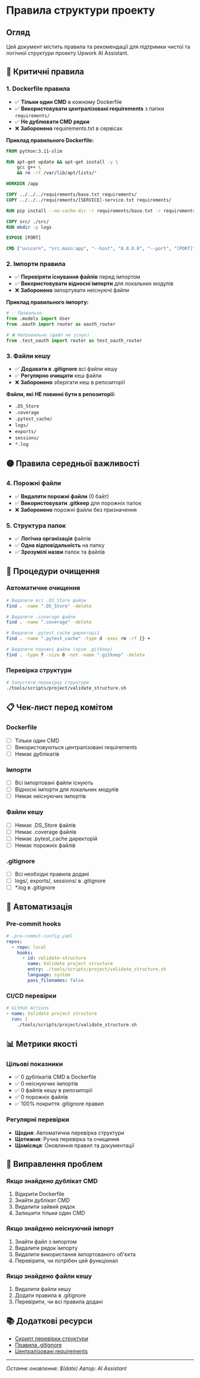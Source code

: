 # Правила структури проекту

## Огляд

Цей документ містить правила та рекомендації для підтримки чистої та логічної структури проекту Upwork AI Assistant.

## 🔴 Критичні правила

### 1. **Dockerfile правила**
- ✅ **Тільки один CMD** в кожному Dockerfile
- ✅ **Використовувати централізовані requirements** з папки `requirements/`
- ✅ **Не дублювати CMD рядки**
- ❌ **Заборонено** requirements.txt в сервісах

**Приклад правильного Dockerfile:**
```dockerfile
FROM python:3.11-slim

RUN apt-get update && apt-get install -y \
    gcc g++ \
    && rm -rf /var/lib/apt/lists/*

WORKDIR /app

COPY ../../../requirements/base.txt requirements/
COPY ../../../requirements/[SERVICE]-service.txt requirements/

RUN pip install --no-cache-dir -r requirements/base.txt -r requirements/[SERVICE]-service.txt

COPY src/ ./src/
RUN mkdir -p logs

EXPOSE [PORT]

CMD ["uvicorn", "src.main:app", "--host", "0.0.0.0", "--port", "[PORT]"]
```

### 2. **Імпорти правила**
- ✅ **Перевіряти існування файлів** перед імпортом
- ✅ **Використовувати відносні імпорти** для локальних модулів
- ❌ **Заборонено** імпортувати неіснуючі файли

**Приклад правильного імпорту:**
```python
# ✅ Правильно
from .models import User
from .oauth import router as oauth_router

# ❌ Неправильно (файл не існує)
from .test_oauth import router as test_oauth_router
```

### 3. **Файли кешу**
- ✅ **Додавати в .gitignore** всі файли кешу
- ✅ **Регулярно очищати** кеш файли
- ❌ **Заборонено** зберігати кеш в репозиторії

**Файли, які НЕ повинні бути в репозиторії:**
- `.DS_Store`
- `.coverage`
- `.pytest_cache/`
- `logs/`
- `exports/`
- `sessions/`
- `*.log`

## 🟡 Правила середньої важливості

### 4. **Порожні файли**
- ✅ **Видаляти порожні файли** (0 байт)
- ✅ **Використовувати .gitkeep** для порожніх папок
- ❌ **Заборонено** порожні файли без призначення

### 5. **Структура папок**
- ✅ **Логічна організація** файлів
- ✅ **Одна відповідальність** на папку
- ✅ **Зрозумілі назви** папок та файлів

## 🧹 Процедури очищення

### Автоматичне очищення
```bash
# Видалити всі .DS_Store файли
find . -name ".DS_Store" -delete

# Видалити .coverage файли
find . -name ".coverage" -delete

# Видалити .pytest_cache директорії
find . -name ".pytest_cache" -type d -exec rm -rf {} +

# Видалити порожні файли (крім .gitkeep)
find . -type f -size 0 -not -name ".gitkeep" -delete
```

### Перевірка структури
```bash
# Запустити перевірку структури
./tools/scripts/project/validate_structure.sh
```

## 📋 Чек-лист перед комітом

### Dockerfile
- [ ] Тільки один CMD
- [ ] Використовуються централізовані requirements
- [ ] Немає дублікатів

### Імпорти
- [ ] Всі імпортовані файли існують
- [ ] Відносні імпорти для локальних модулів
- [ ] Немає неіснуючих імпортів

### Файли кешу
- [ ] Немає .DS_Store файлів
- [ ] Немає .coverage файлів
- [ ] Немає .pytest_cache директорій
- [ ] Немає порожніх файлів

### .gitignore
- [ ] Всі необхідні правила додані
- [ ] logs/, exports/, sessions/ в .gitignore
- [ ] *.log в .gitignore

## 🚀 Автоматизація

### Pre-commit hooks
```yaml
# .pre-commit-config.yaml
repos:
  - repo: local
    hooks:
      - id: validate-structure
        name: Validate project structure
        entry: ./tools/scripts/project/validate_structure.sh
        language: system
        pass_filenames: false
```

### CI/CD перевірки
```yaml
# GitHub Actions
- name: Validate project structure
  run: |
    ./tools/scripts/project/validate_structure.sh
```

## 📊 Метрики якості

### Цільові показники
- ✅ 0 дублікатів CMD в Dockerfile
- ✅ 0 неіснуючих імпортів
- ✅ 0 файлів кешу в репозиторії
- ✅ 0 порожніх файлів
- ✅ 100% покриття .gitignore правил

### Регулярні перевірки
- **Щодня**: Автоматична перевірка структури
- **Щотижня**: Ручна перевірка та очищення
- **Щомісяця**: Оновлення правил та документації

## 🔧 Виправлення проблем

### Якщо знайдено дублікат CMD
1. Відкрити Dockerfile
2. Знайти дублікат CMD
3. Видалити зайвий рядок
4. Залишити тільки один CMD

### Якщо знайдено неіснуючий імпорт
1. Знайти файл з імпортом
2. Видалити рядок імпорту
3. Видалити використання імпортованого об'єкта
4. Перевірити, чи потрібен цей функціонал

### Якщо знайдено файли кешу
1. Видалити файли кешу
2. Додати правила в .gitignore
3. Перевірити, чи всі правила додані

## 📚 Додаткові ресурси

- [Скрипт перевірки структури](validate_structure.sh)
- [Правила .gitignore](../.gitignore)
- [Централізовані requirements](../../requirements/)

---
*Останнє оновлення: $(date)*
*Автор: AI Assistant* 